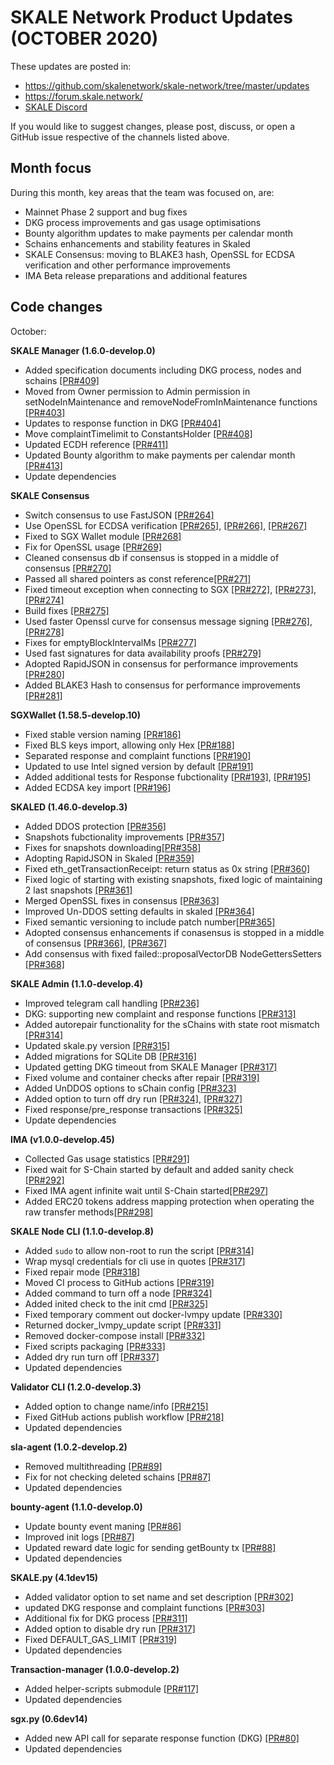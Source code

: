 # SKALE Network Product Updates (OCTOBER 2020)

These updates are posted in: 

-   <https://github.com/skalenetwork/skale-network/tree/master/updates>
-   <https://forum.skale.network/>
-   [SKALE Discord](https://discord.gg/vvUtWJB)

If you would like to suggest changes, please post, discuss, or open a GitHub issue respective of the channels listed above.

## Month focus

During this month, key areas that the team was focused on, are:

-   Mainnet Phase 2 support and bug fixes
-   DKG process improvements and gas usage optimisations
-   Bounty algorithm updates to make payments per calendar month
-   Schains enhancements and stability features in Skaled
-   SKALE Consensus: moving to BLAKE3 hash, OpenSSL for ECDSA verification and other performance improvements
-   IMA Beta release preparations and additional features

## Code changes

October:

**SKALE Manager (1.6.0-develop.0)**

-   Added specification documents including DKG process, nodes and schains [\[PR#409\]](https://github.com/skalenetwork/skale-manager/pull/409)
-   Moved from Owner permission to Admin permission in setNodeInMaintenance and removeNodeFromInMaintenance functions [\[PR#403\]](https://github.com/skalenetwork/skale-manager/pull/403)
-   Updates to response function in DKG [\[PR#404\]](https://github.com/skalenetwork/skale-manager/pull/404)
-   Move complaintTimelimit to ConstantsHolder [\[PR#408\]](https://github.com/skalenetwork/skale-manager/pull/408)
-   Updated ECDH reference [\[PR#411\]](https://github.com/skalenetwork/skale-manager/pull/411)
-   Updated Bounty algorithm to make payments per calendar month [\[PR#413\]](https://github.com/skalenetwork/skale-manager/pull/413)
-   Update dependencies

**SKALE Consensus**

-   Switch consensus to use FastJSON [\[PR#264\]](https://github.com/skalenetwork/skale-consensus/pull/264)
-   Use OpenSSL for ECDSA verification [\[PR#265\]](https://github.com/skalenetwork/skale-consensus/pull/265), [\[PR#266\]](https://github.com/skalenetwork/skale-consensus/pull/266), [\[PR#267\]](https://github.com/skalenetwork/skale-consensus/pull/267)
-   Fixed to SGX Wallet module [\[PR#268\]](https://github.com/skalenetwork/skale-consensus/pull/268)
-   Fix for OpenSSL usage [\[PR#269\]](https://github.com/skalenetwork/skale-consensus/pull/269)
-   Cleaned consensus db if consensus is stopped in a middle of consensus [\[PR#270\]](https://github.com/skalenetwork/skale-consensus/pull/270)
-   Passed all shared pointers as const reference[\[PR#271\]](https://github.com/skalenetwork/skale-consensus/pull/271)
-   Fixed timeout exception when connecting to SGX [\[PR#272\]](https://github.com/skalenetwork/skale-consensus/pull/272), [\[PR#273\]](https://github.com/skalenetwork/skale-consensus/pull/273), [\[PR#274\]](https://github.com/skalenetwork/skale-consensus/pull/274)
-   Build fixes [\[PR#275\]](https://github.com/skalenetwork/skale-consensus/pull/275)
-   Used faster Openssl curve for consensus message signing [\[PR#276\]](https://github.com/skalenetwork/skale-consensus/pull/276), [\[PR#278\]](https://github.com/skalenetwork/skale-consensus/pull/278)
-   Fixes for emptyBlockIntervalMs [\[PR#277\]](https://github.com/skalenetwork/skale-consensus/pull/277)
-   Used fast signatures for data availability proofs [\[PR#279\]](https://github.com/skalenetwork/skale-consensus/pull/279)
-   Adopted RapidJSON in consensus for performance improvements [\[PR#280\]](https://github.com/skalenetwork/skale-consensus/pull/280)
-   Added BLAKE3 Hash to consensus for performance improvements [\[PR#281\]](https://github.com/skalenetwork/skale-consensus/pull/281)

**SGXWallet (1.58.5-develop.10)**

-   Fixed stable version naming [\[PR#186\]](https://github.com/skalenetwork/SGXWallet/pull/186)
-   Fixed BLS keys import, allowing only Hex [\[PR#188\]](https://github.com/skalenetwork/SGXWallet/pull/188)
-   Separated response and complaint functions [\[PR#190\]](https://github.com/skalenetwork/SGXWallet/pull/190)
-   Updated to use Intel signed version by default [\[PR#191\]](https://github.com/skalenetwork/SGXWallet/pull/191)
-   Added additional tests for Response fubctionality [\[PR#193\]](https://github.com/skalenetwork/SGXWallet/pull/193), [\[PR#195\]](https://github.com/skalenetwork/SGXWallet/pull/195)
-   Added ECDSA key import [\[PR#196\]](https://github.com/skalenetwork/SGXWallet/pull/196)

**SKALED (1.46.0-develop.3)**

-   Added DDOS protection [\[PR#356\]](https://github.com/skalenetwork/skaled/pull/356)
-   Snapshots fubctionality improvements [\[PR#357\]](https://github.com/skalenetwork/skaled/pull/357)
-   Fixes for snapshots downloading[\[PR#358\]](https://github.com/skalenetwork/skaled/pull/358)
-   Adopting RapidJSON in Skaled [\[PR#359\]](https://github.com/skalenetwork/skaled/pull/359)
-   Fixed eth_getTransactionReceipt: return status as 0x string [\[PR#360\]](https://github.com/skalenetwork/skaled/pull/360)
-   Fixed logic of starting with existing snapshots, fixed logic of maintaining 2 last snapshots [\[PR#361\]](https://github.com/skalenetwork/skaled/pull/361)
-   Merged OpenSSL fixes in consensus [\[PR#363\]](https://github.com/skalenetwork/skaled/pull/363)
-   Improved Un-DDOS setting defaults in skaled [\[PR#364\]](https://github.com/skalenetwork/skaled/pull/364)
-   Fixed semantic versioning to include patch number[\[PR#365\]](https://github.com/skalenetwork/skaled/pull/365)
-   Adopted consensus enhancements if conasensus is stopped in a middle of consensus [\[PR#366\]](https://github.com/skalenetwork/skaled/pull/366), [\[PR#367\]](https://github.com/skalenetwork/skaled/pull/367)
-   Add consensus with fixed failed::proposalVectorDB NodeGettersSetters [\[PR#368\]](https://github.com/skalenetwork/skaled/pull/368)


**SKALE Admin (1.1.0-develop.4)**

-   Improved telegram call handling [\[PR#236\]](https://github.com/skalenetwork/skale-admin/pull/236)
-   DKG: supporting new complaint and response functions [\[PR#313\]](https://github.com/skalenetwork/skale-admin/pull/313)
-   Added autorepair functionality for the sChains with state root mismatch [\[PR#314\]](https://github.com/skalenetwork/skale-admin/pull/314)
-   Updated skale.py version [\[PR#315\]](https://github.com/skalenetwork/skale-admin/pull/315)
-   Added migrations for SQLite DB [\[PR#316\]](https://github.com/skalenetwork/skale-admin/pull/316)
-   Updated getting DKG timeout from SKALE Manager [\[PR#317\]](https://github.com/skalenetwork/skale-admin/pull/317)
-   Fixed volume and container checks after repair [\[PR#319\]](https://github.com/skalenetwork/skale-admin/pull/319)
-   Added UnDDOS options to sChain config [\[PR#323\]](https://github.com/skalenetwork/skale-admin/pull/323)
-   Added option to turn off dry run [\[PR#324\]](https://github.com/skalenetwork/skale-admin/pull/324), [\[PR#327\]](https://github.com/skalenetwork/skale-admin/pull/327)
-   Fixed response/pre_response transactions [\[PR#325\]](https://github.com/skalenetwork/skale-admin/pull/325)
-   Update dependencies

**IMA (v1.0.0-develop.45)**

-   Collected Gas usage statistics [\[PR#291\]](https://github.com/skalenetwork/ima/pull/291)
-   Fixed wait for S-Chain started by default and added sanity check [\[PR#292\]](https://github.com/skalenetwork/ima/pull/292)
-   Fixed IMA agent infinite wait until S-Chain started[\[PR#297\]](https://github.com/skalenetwork/ima/pull/297)
-   Added ERC20 tokens address mapping protection when operating the raw transfer methods[\[PR#298\]](https://github.com/skalenetwork/ima/pull/298)

**SKALE Node CLI (1.1.0-develop.8)**

-   Added `sudo` to allow non-root to run the script [\[PR#314\]](https://github.com/skalenetwork/skale-node-cli/pull/314)
-   Wrap mysql credentials for cli use in quotes [\[PR#317\]](https://github.com/skalenetwork/skale-node-cli/pull/317)
-   Fixed repair mode [\[PR#318\]](https://github.com/skalenetwork/skale-node-cli/pull/318)
-   Moved CI process to GitHub actions [\[PR#319\]](https://github.com/skalenetwork/skale-node-cli/pull/319)
-   Added command to turn off a node [\[PR#324\]](https://github.com/skalenetwork/skale-node-cli/pull/324)
-   Added inited check to the init cmd [\[PR#325\]](https://github.com/skalenetwork/skale-node-cli/pull/325)
-   Fixed temporary comment out docker-lvmpy update [\[PR#330\]](https://github.com/skalenetwork/skale-node-cli/pull/330)
-   Returned docker_lvmpy_update script [\[PR#331\]](https://github.com/skalenetwork/skale-node-cli/pull/331)
-   Removed docker-compose install [\[PR#332\]](https://github.com/skalenetwork/skale-node-cli/pull/332)
-   Fixed scripts packaging [\[PR#333\]](https://github.com/skalenetwork/skale-node-cli/pull/333)
-   Added dry run turn off [\[PR#337\]](https://github.com/skalenetwork/skale-node-cli/pull/337)
-   Updated dependencies

**Validator CLI (1.2.0-develop.3)**

-   Added option to change name/info [\[PR#215\]](https://github.com/skalenetwork/validator-cli/pull/215)
-   Fixed GitHub actions publish workflow [\[PR#218\]](https://github.com/skalenetwork/validator-cli/pull/218)
-   Updated dependencies

**sla-agent (1.0.2-develop.2)**

-   Removed multithreading [\[PR#89\]](https://github.com/skalenetwork/sla-agent/pull/89)
-   Fix for not checking deleted schains [\[PR#87\]](https://github.com/skalenetwork/sla-agent/pull/87)
-   Updated dependencies

**bounty-agent (1.1.0-develop.0)**

-   Update bounty event maning [\[PR#86\]](https://github.com/skalenetwork/bounty-agent/pull/86)
-   Improved init logs [\[PR#87\]](https://github.com/skalenetwork/bounty-agent/pull/87)
-   Updated reward date logic for sending getBounty tx [\[PR#88\]](https://github.com/skalenetwork/bounty-agent/pull/88)
-   Updated dependencies

**SKALE.py (4.1dev15)**

-   Added validator option to set name and set description [\[PR#302\]](https://github.com/skalenetwork/skale.py/pull/302)
-   updated DKG response and complaint functions [\[PR#303\]](https://github.com/skalenetwork/skale.py/pull/303)
-   Additional fix for DKG process [\[PR#311\]](https://github.com/skalenetwork/skale.py/pull/311)
-   Added option to disable dry run [\[PR#317\]](https://github.com/skalenetwork/skale.py/pull/317)
-   Fixed DEFAULT_GAS_LIMIT [\[PR#319\]](https://github.com/skalenetwork/skale.py/pull/319)
-   Updated dependencies

**Transaction-manager (1.0.0-develop.2)**

-   Added helper-scripts submodule [\[PR#117\]](https://github.com/skalenetwork/transaction-manager/pull/117)
-   Updated dependencies

**sgx.py (0.6dev14)**

-   Added new API call for separate response function (DKG) [\[PR#80\]](https://github.com/skalenetwork/sgx.py/pull/80)
-   Updated dependencies
